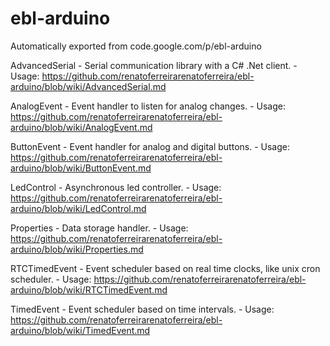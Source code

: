 # ebl-arduino
Automatically exported from code.google.com/p/ebl-arduino

AdvancedSerial - Serial communication library with a C# .Net client. - Usage: https://github.com/renatoferreirarenatoferreira/ebl-arduino/blob/wiki/AdvancedSerial.md

AnalogEvent - Event handler to listen for analog changes. - Usage: https://github.com/renatoferreirarenatoferreira/ebl-arduino/blob/wiki/AnalogEvent.md

ButtonEvent - Event handler for analog and digital buttons. - Usage: https://github.com/renatoferreirarenatoferreira/ebl-arduino/blob/wiki/ButtonEvent.md

LedControl - Asynchronous led controller. - Usage: https://github.com/renatoferreirarenatoferreira/ebl-arduino/blob/wiki/LedControl.md

Properties - Data storage handler. - Usage: https://github.com/renatoferreirarenatoferreira/ebl-arduino/blob/wiki/Properties.md

RTCTimedEvent - Event scheduler based on real time clocks, like unix cron scheduler. - Usage: https://github.com/renatoferreirarenatoferreira/ebl-arduino/blob/wiki/RTCTimedEvent.md

TimedEvent - Event scheduler based on time intervals. - Usage: https://github.com/renatoferreirarenatoferreira/ebl-arduino/blob/wiki/TimedEvent.md
